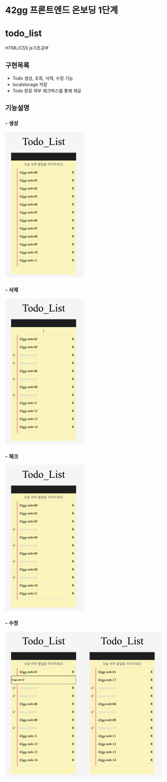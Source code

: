 # 42gg 프론트엔드 온보딩 1단계

# todo_list
HTML/CSS js기초공부

## 구현목록

- Todo 생성, 조회, 삭제, 수정 기능
- localstorage 저장
- Todo 완료 여부 체크박스를 통해 제공

## 기능설명

### - 생성
<img width="50%" src="img/생성.png">

### - 삭제
<img width="50%" src="img/삭제.png"> 

### - 체크
<img width="50%" src="img/체크.png">

### - 수정
<img width="50%" src="img/수정.png"><img width="50%" src="img/수정완료.png">
